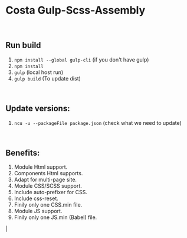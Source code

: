 
# Costa Gulp-Scss-Assembly

<br />
   
## Run build
   1. `npm install --global gulp-cli` (if you don't have gulp)
   2. `npm install`
   3. `gulp` (local host run)
   4. `gulp build` (To update dist)
   
<br />

## Update versions:
   1. `ncu -u --packageFile package.json` (check what we need to update)

<br />

## Benefits: 
1. Module Html support.
2. Components Html supports.
3. Adapt for multi-page site.
4. Module CSS/SCSS support.
5. Include auto-prefixer for CSS.
6. Include css-reset.
7. Finily only one CSS.min file.
8. Module JS support.
9. Finily only one JS.min (Babel) file.

<!-- <br />

## Tasks:
- [x] task1
- [x] task2
- [x] task3

<br />

# Table:
| Left  | Center | Rigth |
| :---: | :----: | :---: |
|   1   |   2    |   3   |
| Left  | Center | Rigth | --> |
